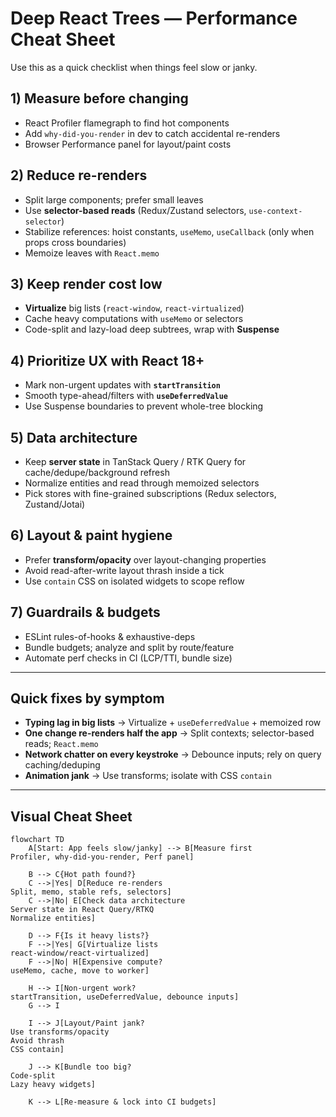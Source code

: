 # Deep React Trees — Performance Cheat Sheet

Use this as a quick checklist when things feel slow or janky.

## 1) Measure before changing
- React Profiler flamegraph to find hot components
- Add `why-did-you-render` in dev to catch accidental re-renders
- Browser Performance panel for layout/paint costs

## 2) Reduce re-renders
- Split large components; prefer small leaves
- Use **selector-based reads** (Redux/Zustand selectors, `use-context-selector`)
- Stabilize references: hoist constants, `useMemo`, `useCallback` (only when props cross boundaries)
- Memoize leaves with `React.memo`

## 3) Keep render cost low
- **Virtualize** big lists (`react-window`, `react-virtualized`)
- Cache heavy computations with `useMemo` or selectors
- Code-split and lazy-load deep subtrees, wrap with **Suspense**

## 4) Prioritize UX with React 18+
- Mark non-urgent updates with **`startTransition`**
- Smooth type-ahead/filters with **`useDeferredValue`**
- Use Suspense boundaries to prevent whole-tree blocking

## 5) Data architecture
- Keep **server state** in TanStack Query / RTK Query for cache/dedupe/background refresh
- Normalize entities and read through memoized selectors
- Pick stores with fine-grained subscriptions (Redux selectors, Zustand/Jotai)

## 6) Layout & paint hygiene
- Prefer **transform/opacity** over layout-changing properties
- Avoid read-after-write layout thrash inside a tick
- Use `contain` CSS on isolated widgets to scope reflow

## 7) Guardrails & budgets
- ESLint rules-of-hooks & exhaustive-deps
- Bundle budgets; analyze and split by route/feature
- Automate perf checks in CI (LCP/TTI, bundle size)

---

## Quick fixes by symptom
- **Typing lag in big lists** → Virtualize + `useDeferredValue` + memoized row
- **One change re-renders half the app** → Split contexts; selector-based reads; `React.memo`
- **Network chatter on every keystroke** → Debounce inputs; rely on query caching/deduping
- **Animation jank** → Use transforms; isolate with CSS `contain`

---

## Visual Cheat Sheet
```mermaid
flowchart TD
    A[Start: App feels slow/janky] --> B[Measure first
Profiler, why-did-you-render, Perf panel]

    B --> C{Hot path found?}
    C -->|Yes| D[Reduce re-renders
Split, memo, stable refs, selectors]
    C -->|No| E[Check data architecture
Server state in React Query/RTKQ
Normalize entities]

    D --> F{Is it heavy lists?}
    F -->|Yes| G[Virtualize lists
react-window/react-virtualized]
    F -->|No| H[Expensive compute?
useMemo, cache, move to worker]

    H --> I[Non-urgent work?
startTransition, useDeferredValue, debounce inputs]
    G --> I

    I --> J[Layout/Paint jank?
Use transforms/opacity
Avoid thrash
CSS contain]

    J --> K[Bundle too big?
Code-split
Lazy heavy widgets]

    K --> L[Re-measure & lock into CI budgets]
```

